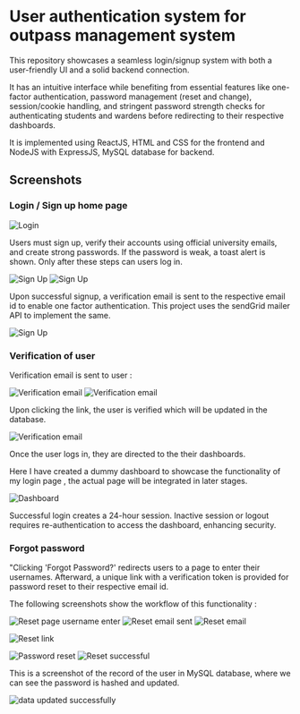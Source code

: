 
# User authentication system for outpass management system

This repository showcases a seamless login/signup system with both a user-friendly UI and a solid backend connection.

It has an intuitive interface while benefiting from essential features like one-factor authentication, password management (reset and change), session/cookie handling, and stringent password strength checks for authenticating students and wardens before redirecting to their respective dashboards. 

It is implemented using ReactJS, HTML and CSS for the frontend and NodeJS with ExpressJS, MySQL database for backend.







## Screenshots

### Login / Sign up home page
![Login](https://github.com/harshini1203/University-Hostel-Out-pass-system/blob/master/ss/login%20page.png?raw=true)

Users must sign up, verify their accounts using official university emails, and create strong passwords. If the password is weak, a toast alert is shown. Only after these steps can users log in.

![Sign Up](https://github.com/harshini1203/University-Hostel-Out-pass-system/blob/master/ss/signup%20valid%20email.png?raw=true
)
![Sign Up](https://github.com/harshini1203/University-Hostel-Out-pass-system/blob/master/ss/signup%20valid%20password.png?raw=true
)

Upon successful signup, a verification email is sent to the respective email id to enable one factor authentication. This project uses the sendGrid mailer API to implement the same.

![Sign Up](https://github.com/harshini1203/University-Hostel-Out-pass-system/blob/master/ss/signup%20check%20email.png?raw=true
)

### Verification of user

Verification email is sent to user :

![Verification email](https://github.com/harshini1203/University-Hostel-Out-pass-system/blob/master/ss/verify%20email.png?raw=true
)
![Verification email](https://github.com/harshini1203/University-Hostel-Out-pass-system/blob/master/ss/verification%20link.png?raw=true
)

Upon clicking the link, the user is verified which will be updated in the database.

![Verification email](https://github.com/harshini1203/University-Hostel-Out-pass-system/blob/master/ss/verification%20success.png?raw=true
)

Once the user logs in, they are directed to the their dashboards.

 Here I have created a dummy dashboard to showcase the functionality of my login page , the actual page will be integrated in later stages.

![Dashboard](https://github.com/harshini1203/University-Hostel-Out-pass-system/blob/master/ss/dummy%20dashboard.png?raw=true
)

Successful login creates a 24-hour session. Inactive session or logout requires re-authentication to access the dashboard, enhancing security.

### Forgot password

"Clicking 'Forgot Password?' redirects users to a page to enter their usernames. Afterward, a unique link with a verification token is provided for password reset to their respective email id.

The following screenshots show the workflow of this functionality : 

![Reset page username enter](https://github.com/harshini1203/University-Hostel-Out-pass-system/blob/master/ss/change%20password.png?raw=true
)
![Reset email sent](https://github.com/harshini1203/University-Hostel-Out-pass-system/blob/master/ss/password%20reset.png?raw=true
)
![Reset email](https://github.com/harshini1203/University-Hostel-Out-pass-system/blob/master/ss/reset%20mail.png?raw=true
)

![Reset link](https://github.com/harshini1203/University-Hostel-Out-pass-system/blob/master/ss/reset%20link.png?raw=true
)

![Password reset](https://github.com/harshini1203/University-Hostel-Out-pass-system/blob/master/ss/password%20reset%20page.png?raw=true
)
![Reset successful](https://github.com/harshini1203/University-Hostel-Out-pass-system/blob/master/ss/password%20reset%20successful.png?raw=true
)

This is a screenshot of the record of the user in MySQL database, where we can see the password is hashed and updated.

![data updated successfully](https://github.com/harshini1203/University-Hostel-Out-pass-system/blob/master/ss/data%20updated%20successfully.png?raw=true
)










